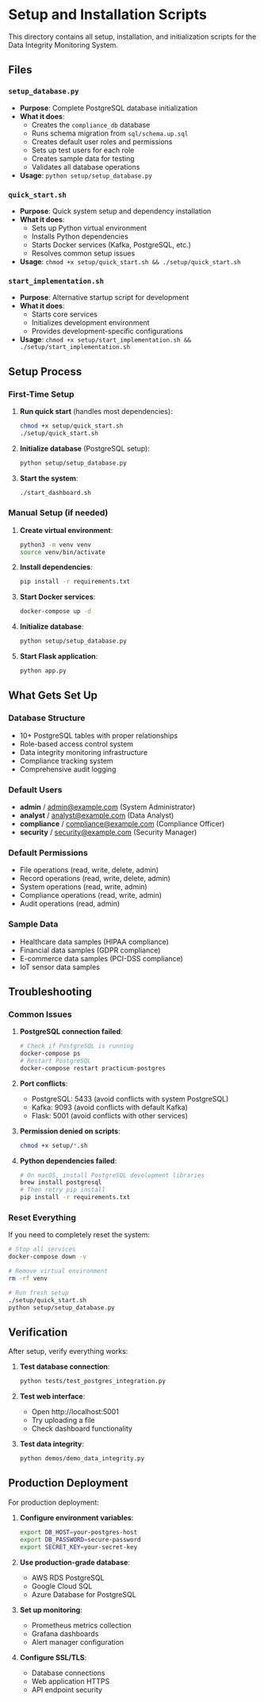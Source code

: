 # Setup and Installation Scripts

This directory contains all setup, installation, and initialization scripts for the Data Integrity Monitoring System.

## Files

### `setup_database.py`

- **Purpose**: Complete PostgreSQL database initialization
- **What it does**:
  - Creates the `compliance_db` database
  - Runs schema migration from `sql/schema.up.sql`
  - Creates default user roles and permissions
  - Sets up test users for each role
  - Creates sample data for testing
  - Validates all database operations
- **Usage**: `python setup/setup_database.py`

### `quick_start.sh`

- **Purpose**: Quick system setup and dependency installation
- **What it does**:
  - Sets up Python virtual environment
  - Installs Python dependencies
  - Starts Docker services (Kafka, PostgreSQL, etc.)
  - Resolves common setup issues
- **Usage**: `chmod +x setup/quick_start.sh && ./setup/quick_start.sh`

### `start_implementation.sh`

- **Purpose**: Alternative startup script for development
- **What it does**:
  - Starts core services
  - Initializes development environment
  - Provides development-specific configurations
- **Usage**: `chmod +x setup/start_implementation.sh && ./setup/start_implementation.sh`

## Setup Process

### First-Time Setup

1. **Run quick start** (handles most dependencies):

   ```bash
   chmod +x setup/quick_start.sh
   ./setup/quick_start.sh
   ```

2. **Initialize database** (PostgreSQL setup):

   ```bash
   python setup/setup_database.py
   ```

3. **Start the system**:
   ```bash
   ./start_dashboard.sh
   ```

### Manual Setup (if needed)

1. **Create virtual environment**:

   ```bash
   python3 -m venv venv
   source venv/bin/activate
   ```

2. **Install dependencies**:

   ```bash
   pip install -r requirements.txt
   ```

3. **Start Docker services**:

   ```bash
   docker-compose up -d
   ```

4. **Initialize database**:

   ```bash
   python setup/setup_database.py
   ```

5. **Start Flask application**:
   ```bash
   python app.py
   ```

## What Gets Set Up

### Database Structure

- 10+ PostgreSQL tables with proper relationships
- Role-based access control system
- Data integrity monitoring infrastructure
- Compliance tracking system
- Comprehensive audit logging

### Default Users

- **admin** / admin@example.com (System Administrator)
- **analyst** / analyst@example.com (Data Analyst)
- **compliance** / compliance@example.com (Compliance Officer)
- **security** / security@example.com (Security Manager)

### Default Permissions

- File operations (read, write, delete, admin)
- Record operations (read, write, delete, admin)
- System operations (read, write, admin)
- Compliance operations (read, write, admin)
- Audit operations (read, admin)

### Sample Data

- Healthcare data samples (HIPAA compliance)
- Financial data samples (GDPR compliance)
- E-commerce data samples (PCI-DSS compliance)
- IoT sensor data samples

## Troubleshooting

### Common Issues

1. **PostgreSQL connection failed**:

   ```bash
   # Check if PostgreSQL is running
   docker-compose ps
   # Restart PostgreSQL
   docker-compose restart practicum-postgres
   ```

2. **Port conflicts**:

   - PostgreSQL: 5433 (avoid conflicts with system PostgreSQL)
   - Kafka: 9093 (avoid conflicts with default Kafka)
   - Flask: 5001 (avoid conflicts with other services)

3. **Permission denied on scripts**:

   ```bash
   chmod +x setup/*.sh
   ```

4. **Python dependencies failed**:
   ```bash
   # On macOS, install PostgreSQL development libraries
   brew install postgresql
   # Then retry pip install
   pip install -r requirements.txt
   ```

### Reset Everything

If you need to completely reset the system:

```bash
# Stop all services
docker-compose down -v

# Remove virtual environment
rm -rf venv

# Run fresh setup
./setup/quick_start.sh
python setup/setup_database.py
```

## Verification

After setup, verify everything works:

1. **Test database connection**:

   ```bash
   python tests/test_postgres_integration.py
   ```

2. **Test web interface**:

   - Open http://localhost:5001
   - Try uploading a file
   - Check dashboard functionality

3. **Test data integrity**:
   ```bash
   python demos/demo_data_integrity.py
   ```

## Production Deployment

For production deployment:

1. **Configure environment variables**:

   ```bash
   export DB_HOST=your-postgres-host
   export DB_PASSWORD=secure-password
   export SECRET_KEY=your-secret-key
   ```

2. **Use production-grade database**:

   - AWS RDS PostgreSQL
   - Google Cloud SQL
   - Azure Database for PostgreSQL

3. **Set up monitoring**:

   - Prometheus metrics collection
   - Grafana dashboards
   - Alert manager configuration

4. **Configure SSL/TLS**:
   - Database connections
   - Web application HTTPS
   - API endpoint security
